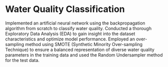 # Water Quality Classification

Implemented an artificial neural network using the backpropagation algorithm from scratch to classify water quality. Conducted a thorough Exploratory Data Analysis (EDA) to gain insight into the dataset characteristics and optimize model performance. Employed an over-sampling method using SMOTE (Synthetic Minority Over-sampling Technique) to ensure a balanced representation of diverse water quality parameters in the training data and used the Random Undersampler method for the test data.
